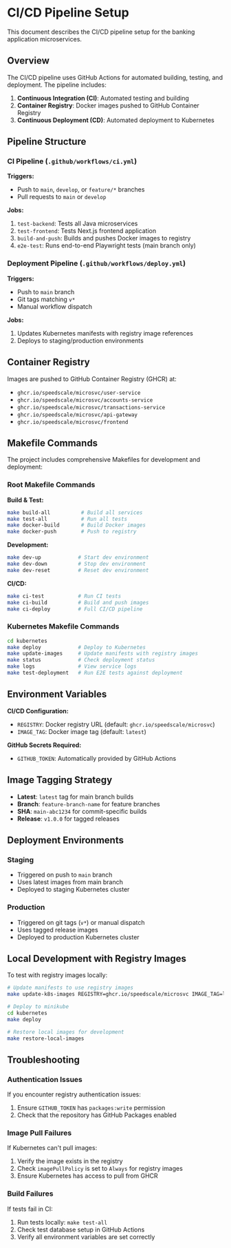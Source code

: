 # CI/CD Pipeline Setup

This document describes the CI/CD pipeline setup for the banking application microservices.

## Overview

The CI/CD pipeline uses GitHub Actions for automated building, testing, and deployment. The pipeline includes:

1. **Continuous Integration (CI)**: Automated testing and building
2. **Container Registry**: Docker images pushed to GitHub Container Registry
3. **Continuous Deployment (CD)**: Automated deployment to Kubernetes

## Pipeline Structure

### CI Pipeline (`.github/workflows/ci.yml`)

**Triggers:**
- Push to `main`, `develop`, or `feature/*` branches
- Pull requests to `main` or `develop`

**Jobs:**
1. `test-backend`: Tests all Java microservices
2. `test-frontend`: Tests Next.js frontend application  
3. `build-and-push`: Builds and pushes Docker images to registry
4. `e2e-test`: Runs end-to-end Playwright tests (main branch only)

### Deployment Pipeline (`.github/workflows/deploy.yml`)

**Triggers:**
- Push to `main` branch
- Git tags matching `v*`
- Manual workflow dispatch

**Jobs:**
1. Updates Kubernetes manifests with registry image references
2. Deploys to staging/production environments

## Container Registry

Images are pushed to GitHub Container Registry (GHCR) at:
- `ghcr.io/speedscale/microsvc/user-service`
- `ghcr.io/speedscale/microsvc/accounts-service`
- `ghcr.io/speedscale/microsvc/transactions-service`
- `ghcr.io/speedscale/microsvc/api-gateway`
- `ghcr.io/speedscale/microsvc/frontend`

## Makefile Commands

The project includes comprehensive Makefiles for development and deployment:

### Root Makefile Commands

**Build & Test:**
```bash
make build-all          # Build all services
make test-all           # Run all tests
make docker-build       # Build Docker images
make docker-push        # Push to registry
```

**Development:**
```bash
make dev-up            # Start dev environment
make dev-down          # Stop dev environment  
make dev-reset         # Reset dev environment
```

**CI/CD:**
```bash
make ci-test           # Run CI tests
make ci-build          # Build and push images
make ci-deploy         # Full CI/CD pipeline
```

### Kubernetes Makefile Commands

```bash
cd kubernetes
make deploy            # Deploy to Kubernetes
make update-images     # Update manifests with registry images
make status            # Check deployment status
make logs              # View service logs
make test-deployment   # Run E2E tests against deployment
```

## Environment Variables

**CI/CD Configuration:**
- `REGISTRY`: Docker registry URL (default: `ghcr.io/speedscale/microsvc`)
- `IMAGE_TAG`: Docker image tag (default: `latest`)

**GitHub Secrets Required:**
- `GITHUB_TOKEN`: Automatically provided by GitHub Actions

## Image Tagging Strategy

- **Latest**: `latest` tag for main branch builds
- **Branch**: `feature-branch-name` for feature branches
- **SHA**: `main-abc1234` for commit-specific builds
- **Release**: `v1.0.0` for tagged releases

## Deployment Environments

### Staging
- Triggered on push to `main` branch
- Uses latest images from main branch
- Deployed to staging Kubernetes cluster

### Production  
- Triggered on git tags (`v*`) or manual dispatch
- Uses tagged release images
- Deployed to production Kubernetes cluster

## Local Development with Registry Images

To test with registry images locally:

```bash
# Update manifests to use registry images
make update-k8s-images REGISTRY=ghcr.io/speedscale/microsvc IMAGE_TAG=latest

# Deploy to minikube
cd kubernetes
make deploy

# Restore local images for development
make restore-local-images
```

## Troubleshooting

### Authentication Issues
If you encounter registry authentication issues:
1. Ensure `GITHUB_TOKEN` has `packages:write` permission
2. Check that the repository has GitHub Packages enabled

### Image Pull Failures
If Kubernetes can't pull images:
1. Verify the image exists in the registry
2. Check `imagePullPolicy` is set to `Always` for registry images
3. Ensure Kubernetes has access to pull from GHCR

### Build Failures
If tests fail in CI:
1. Run tests locally: `make test-all`
2. Check test database setup in GitHub Actions
3. Verify all environment variables are set correctly